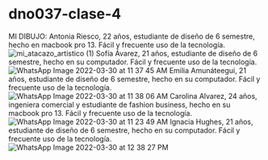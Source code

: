 # dno037-clase-4
MI DIBUJO: Antonia Riesco, 22 años, estudiante de diseño de 6 semestre, hecho en macbook pro 13. Fácil y frecuente uso de la tecnología.
![mi_atacazo_artistico (1)](https://user-images.githubusercontent.com/101259908/160862435-03d54fae-1c93-4e09-a04f-fd1a83e12204.jpg)
Sofía Ávarez, 21 años, estudiante de diseño de 6 semestre, hecho en su computador. Fácil y frecuente uso de la tecnología.
![WhatsApp Image 2022-03-30 at 11 37 45 AM](https://user-images.githubusercontent.com/101259908/160863028-b46cab96-30d7-445d-8367-eaa61a7d2a85.jpeg)
Emilia Amunáteegui, 21 años, estudiante de diseño de 6 semestre, hecho en su computador. Fácil y frecuente uso de la tecnología.
![WhatsApp Image 2022-03-30 at 11 38 06 AM](https://user-images.githubusercontent.com/101259908/160862950-2d5aedca-7493-4e7d-a71b-dd4d99eacf58.jpeg)
Carolina Alvarez, 24 años, ingeniera comercial y estudiante de fashion business, hecho en su macbook pro 13. Fácil y frecuente uso de la tecnología.
![WhatsApp Image 2022-03-30 at 11 23 49 AM](https://user-images.githubusercontent.com/101259908/160863229-975f4d0c-227d-4a27-a394-d3764f067658.jpeg)
Ignacia Hughes, 21 años, estudiante de diseño de 6 semestre, hecho en su computador. Fácil y frecuente uso de la tecnología.
![WhatsApp Image 2022-03-30 at 12 38 27 PM](https://user-images.githubusercontent.com/101259908/160875735-5ec676e3-8926-409b-b674-924c5db655a5.jpeg)
